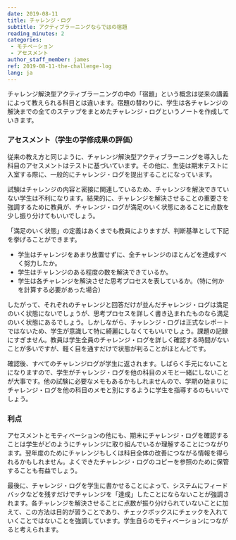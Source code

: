 ```yaml
---
date: 2019-08-11
title: チャレンジ・ログ
subtitle: アクティブラーニングならではの宿題
reading_minutes: 2
categories:
 - モチベーション
 - アセスメント
author_staff_member: james
ref: 2019-08-11-the-challenge-log
lang: ja
---
```


チャレンジ解決型アクティブラーニングの中の「宿題」という概念は従来の講義によって教えられる科目とは違います。宿題の替わりに、学生は各チャレンジの解決までの全てのステップをまとめたチャレンジ・ログというノートを作成していきます。

### アセスメント（学生の学修成果の評価）
従来の教え方と同じように、チャレンジ解決型アクティブラーニングを導入した科目のアセスメントはテストに基づいています。その他に、生徒は期末テストに入室する際に、一般的にチャレンジ・ログを提出することになっています。

試験はチャレンジの内容と密接に関連しているため、チャレンジを解決できていない学生は不利になります。結果的に、チャレンジを解決させることの重要さを強調するために教員が、チャレンジ・ログが満足のいく状態にあることに点数を少し振り分けてもいいでしょう。

「満足のいく状態」の定義はあくまでも教員によりますが、判断基準として下記を挙げることができます。

- 学生はチャレンジをあまり放置せずに、全チャレンジのほとんどを達成すべく努力したか。
- 学生はチャレンジのある程度の数を解決できているか。
- 学生は各チャレンジを解決させた思考プロセスを表しているか。（特に何かを計算する必要があった場合）

したがって、それぞれのチャレンジと回答だけが並んだチャレンジ・ログは満足のいく状態にないでしょうが、思考プロセスを詳しく書き込まれたものなら満足のいく状態にあるでしょう。しかしながら、チャレンジ・ログは正式なレポートではないため、学生が意識して特に綺麗にしなくてもいいでしょう。課題の記録にすぎません。教員は学生全員のチャレンジ・ログを詳しく確認する時間がないことが多いですが、軽く目を通すだけで状態が判ることがほとんどです。

確認後、すべてのチャレンジログが学生に返されます。しばらく手元にないことになりますので、学生がチャレンジ・ログを他の科目のメモと一緒にしないことが大事です。他の試験に必要なメモもあるかもしれませんので、学期の始まりにチャレンジ・ログを他の科目のメモと別にするように学生を指導するのもいいでしょう。

### 利点
アセスメントとモティベーションの他にも、期末にチャレンジ・ログを確認することは学生がどのようにチャレンジに取り組んでいるか理解することにつながります。翌年度のためにチャレンジもしくは科目全体の改善につながる情報を得られるかもしれません。よくできたチャレンジ・ログのコピーを参照のために保管することも有益でしょう。

最後に、チャレンジ・ログを学生に書かせることによって、システムにフィードバックなどを残すだけでチャレンジを「達成」したことにならないことが強調されます。各チャレンジを解決させることに点数が振り分けられていないことに加えて、この方法は目的が習うことであり、チェックボックスにチェックを入れていくことではないことを強調しています。学生自らのモティベーションにつながると考えられます。
